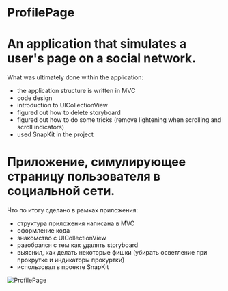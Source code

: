 # ProfilePage

# An application that simulates a user's page on a social network.
What was ultimately done within the application:
- the application structure is written in MVC
- code design
- introduction to UICollectionView
- figured out how to delete storyboard
- figured out how to do some tricks (remove lightening when scrolling and scroll indicators)
- used SnapKit in the project

# Приложение, симулирующее страницу пользователя в социальной сети.
Что по итогу сделано в рамках приложения:
- структура приложения написана в MVC
- оформление кода 
- знакомство с UICollectionView
- разобрался с тем как удалять storyboard
- выяснил, как делать некоторые фишки (убирать осветление при прокрутке и индикаторы прокуртки)
- использовал в проекте SnapKit 

![ProfilePage](https://github.com/EsayanWell/InstProfile/assets/98737871/50ad24c0-5660-46c8-b3a7-f13652c2efb6)



